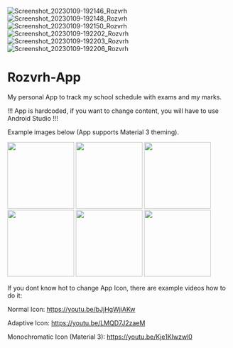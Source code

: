 ![Screenshot_20230109-192146_Rozvrh](https://user-images.githubusercontent.com/26904790/211380588-4ffa5c30-1d94-452b-b1cb-cd2791aa63db.png)
![Screenshot_20230109-192148_Rozvrh](https://user-images.githubusercontent.com/26904790/211380592-597a8813-7501-4c4f-944b-dcb274a1b7c5.png)
![Screenshot_20230109-192150_Rozvrh](https://user-images.githubusercontent.com/26904790/211380595-f5a9b017-956a-42d3-b142-75c4bd5066ff.png)
![Screenshot_20230109-192202_Rozvrh](https://user-images.githubusercontent.com/26904790/211380597-dcd69676-eccc-4a9b-a116-4d2a0f991f95.png)
![Screenshot_20230109-192203_Rozvrh](https://user-images.githubusercontent.com/26904790/211380601-5a739751-4073-4ff4-801d-44a497700df4.png)
![Screenshot_20230109-192206_Rozvrh](https://user-images.githubusercontent.com/26904790/211380603-0b455943-a61d-4699-90d2-35bc1d1dde0d.png)
# Rozvrh-App

My personal App to track my school schedule with exams and my marks.

!!! App is hardcoded, if you want to change content, you will have to use Android Studio !!!

Example images below (App supports Material 3 theming).

<img src="https://user-images.githubusercontent.com/26904790/211028688-393ea825-02d1-4ed4-9482-80ad05603e00.png" width = "150px"> <img src="https://user-images.githubusercontent.com/26904790/211028692-9e261422-b8a6-42af-8bf6-ac7bbce8b290.png" width = "150px">
<img src="https://user-images.githubusercontent.com/26904790/211028694-437a2bf8-f43a-4314-b171-942b57f6761b.png" width = "150px">
<img src="https://user-images.githubusercontent.com/26904790/211028698-34770cc7-5fb5-46dd-8f57-239a5a0ece1d.png" width = "150px">
<img src="https://user-images.githubusercontent.com/26904790/211028700-510f2380-371c-431b-956c-496b2c0ca61b.png" width = "150px">
<img src="https://user-images.githubusercontent.com/26904790/211028701-30dbc67d-fe1a-4948-ac75-1cc7ed4a676a.png" width = "150px">


If you dont know hot to change App Icon, there are example videos how to do it:

Normal Icon: https://youtu.be/bJjHgWjiAKw

Adaptive Icon: https://youtu.be/LMQD7J2zaeM

Monochromatic Icon (Material 3): https://youtu.be/Kje1KIwzwl0
